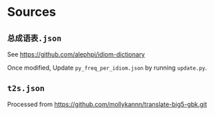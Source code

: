 # Sources

## `总成语表.json`

See https://github.com/alephpi/idiom-dictionary

Once modified, Update `py_freq_per_idiom.json` by running `update.py`.
## `t2s.json`

Processed from https://github.com/mollykannn/translate-big5-gbk.git



